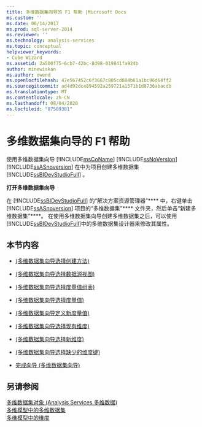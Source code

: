 ```yaml
---
title: 多维数据集向导的 F1 帮助 |Microsoft Docs
ms.custom: ''
ms.date: 06/14/2017
ms.prod: sql-server-2014
ms.reviewer: ''
ms.technology: analysis-services
ms.topic: conceptual
helpviewer_keywords:
- Cube Wizard
ms.assetid: 2a500f75-6cb7-42bc-8d98-019841fa924b
author: minewiskan
ms.author: owend
ms.openlocfilehash: 47e567452c6f3667c805cd884b61a1bc96d64ff2
ms.sourcegitcommit: ad4d92dce894592a259721a1571b1d8736abacdb
ms.translationtype: MT
ms.contentlocale: zh-CN
ms.lasthandoff: 08/04/2020
ms.locfileid: "87589381"
---
```

# <a name="cube-wizard-f1-help"></a>多维数据集向导的 F1 帮助
  使用多维数据集向导 [!INCLUDE[msCoName](../includes/msconame-md.md)] [!INCLUDE[ssNoVersion](../includes/ssnoversion-md.md)] [!INCLUDE[ssASnoversion](../includes/ssasnoversion-md.md)] 在中为项目创建多维数据集 [!INCLUDE[ssBIDevStudioFull](../includes/ssbidevstudiofull-md.md)] 。  
  
 **打开多维数据集向导**  
  
 在 [!INCLUDE[ssBIDevStudioFull](../includes/ssbidevstudiofull-md.md)] 的“解决方案资源管理器”**** 中，右键单击 [!INCLUDE[ssASnoversion](../includes/ssasnoversion-md.md)] 项目的“多维数据集”**** 文件夹，然后单击“新建多维数据集”****。 在使用多维数据集向导创建多维数据集之后，可以使用 [!INCLUDE[ssBIDevStudioFull](../includes/ssbidevstudiofull-md.md)]中的多维数据集设计器来修改其属性。  
  
## <a name="in-this-section"></a>本节内容  
  
-   [&#40;多维数据集向导选择创建方法&#41;](select-creation-method-cube-wizard.md)  
  
-   [&#40;多维数据集向导选择数据源视图&#41;](select-a-data-source-view-cube-wizard.md)  
  
-   [&#40;多维数据集向导选择度量值组表&#41;](select-measure-group-tables-cube-wizard.md)  
  
-   [&#40;多维数据集向导选择度量值&#41;](select-measures-cube-wizard.md)  
  
-   [&#40;多维数据集向导定义新度量值&#41;](define-new-measures-cube-wizard.md)  
  
-   [&#40;多维数据集向导选择现有维度&#41;](select-existing-dimensions-cube-wizard.md)  
  
-   [&#40;多维数据集向导选择新维度&#41;](select-new-dimensions-cube-wizard.md)  
  
-   [&#40;多维数据集向导选择缺少的维度键&#41;](select-missing-dimension-keys-cube-wizard.md)  
  
-   [完成向导 &#40;多维数据集向导&#41;](completing-the-wizard-cube-wizard.md)  
  
## <a name="see-also"></a>另请参阅  
 [多维数据集对象 &#40;Analysis Services 多维数据&#41;](multidimensional-models-olap-logical-cube-objects/cube-objects-analysis-services-multidimensional-data.md)   
 [多维模型中的多维数据集](multidimensional-models/cubes-in-multidimensional-models.md)   
 [多维模型中的维度](multidimensional-models/dimensions-in-multidimensional-models.md)  
  
  
